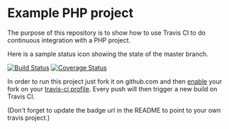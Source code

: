 Example PHP project
===================

The purpose of this repository is to show how to use Travis CI to do
continuous integration with a PHP project.

Here is a sample status icon showing the state of the master branch.

[![Build Status](https://travis-ci.com/poing/php-example.svg?branch=master)](https://travis-ci.com/poing/php-example)
[![Coverage Status](https://coveralls.io/repos/github/poing/php-example/badge.svg?branch=master)](https://coveralls.io/github/poing/php-example?branch=master)

In order to run this project just fork it on github.com and then [enable](http://about.travis-ci.org/docs/user/getting-started/)
your fork on your [travis-ci profile](http://travis-ci.org/profile). Every push will then trigger a new build on Travis CI.

(Don't forget to update the badge url in the README to point to your own travis project.)
